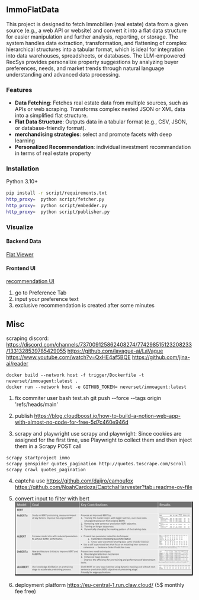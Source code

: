 ## ImmoFlatData
This project is designed to fetch Immobilien (real estate) data from a given source (e.g., a web API or website) and convert it into a flat data structure for easier manipulation and further analysis, reporting, or storage.
The system handles data extraction, transformation, and flattening of complex hierarchical structures into a tabular format, which is ideal for integration into data warehouses, spreadsheets, or databases.
The LLM-empowered RecSys provides personalize property suggestions by analyzing buyer preferences, needs, and market trends through natural language understanding and advanced data processing.

### Features
- **Data Fetching**: Fetches real estate data from multiple sources, such as APIs or web scraping. Transforms complex nested JSON or XML data into a simplified flat structure.
- **Flat Data Structure**: Outputs data in a tabular format (e.g., CSV, JSON, or database-friendly format).
- **merchandising strategies**: select and promote facets with deep learning
- **Personalized Recommendation**: individual investment recommandation in terms of real estate property

### Installation
Python 3.10+
```bash
pip install -r script/requirements.txt
http_proxy=  python script/fetcher.py
http_proxy=  python script/embedder.py
http_proxy=  python script/publisher.py
```

### Visualize
#### Backend Data
[Flat Viewer](https://flatgithub.com/neverset123/ImmoFlatData)
#### Frontend UI
[recommendation UI](https://www.notion.so/Immobilien-Recommender-1a9b015797468066be88c216eccc7ecf)
1. go to Preference Tab
2. input your preference text
3. exclusive recommendation is created after some minutes


## Misc
scraping discord: https://discord.com/channels/737009125862408274/774298515123208233/1331328539785429055
https://github.com/lavague-ai/LaVague
https://www.youtube.com/watch?v=QxHE4af5BQE
https://github.com/jina-ai/reader


```
docker build --network host -f trigger/Dockerfile -t neverset/immoagent:latest .
docker run --network host -e GITHUB_TOKEN= neverset/immoagent:latest 
```

1. fix commiter user
bash test.sh
git push --force --tags origin 'refs/heads/main'

2. publish 
https://blog.cloudboost.io/how-to-build-a-notion-web-app-with-almost-no-code-for-free-5d7c460e946d

3. scrapy and playwright
use scrapy and playwright: Since cookies are assigned for the first time, use Playwright to collect them and then inject them in a Scrapy POST call
```
scrapy startproject immo
scrapy genspider quotes_pagination http://quotes.toscrape.com/scroll
scrapy crawl quotes_pagination
```

4. captcha
use https://github.com/daijro/camoufox
https://github.com/NoahCardoza/CaptchaHarvester?tab=readme-ov-file

5. convert input to filter with bert
![](./bert.PNG)

6. deployment platform
https://eu-central-1.run.claw.cloud/ (5$ monthly fee free)
